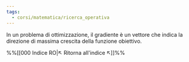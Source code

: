 ```yaml
---
tags:
  - corsi/matematica/ricerca_operativa
---
```

In un problema di ottimizzazione, il gradiente è un vettore che indica la direzione di massima crescita della funzione obiettivo.

%%[[000 Indice RO|↖ Ritorna all'indice ↖]]%%